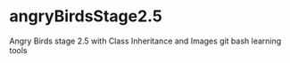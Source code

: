 # angryBirdsStage2.5
Angry Birds stage 2.5 with Class Inheritance and Images
git bash learning tools 